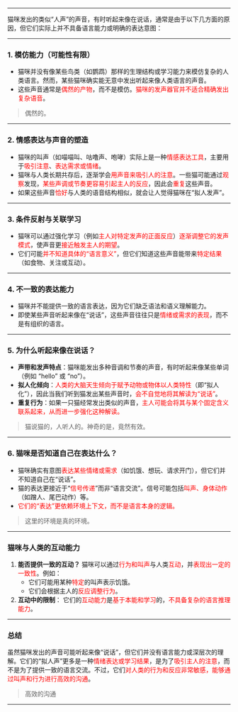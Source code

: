 
---

猫咪发出的类似“人声”的声音，有时听起来像在说话，通常是由于以下几方面的原因，但它们实际上并不具备语言能力或明确的表达意图：

---

### **1. 模仿能力（可能性有限）**

- 猫咪并没有像某些鸟类（如鹦鹉）那样的生理结构或学习能力来模仿复杂的人类语言。然而，某些猫咪确实能无意中发出听起来像人类语言的声音。
- 这些声音通常是<span style="color:rgb(255, 0, 0)">偶然的产物</span>，而不是模仿。<span style="color:rgb(255, 0, 0)">猫咪的发声器官并不适合精确发出复杂语音</span>。

> 偶然的。

---

### **2. 情感表达与声音的塑造**

- 猫咪的叫声（如喵喵叫、咕噜声、咆哮）实际上是一种<span style="color:rgb(255, 0, 0)">情感表达工具</span>，主要用于<span style="color:rgb(255, 0, 0)">吸引注意</span>、<span style="color:rgb(255, 0, 0)">表达需求或情绪</span>。
- 猫咪与人类长期共存后，逐渐学会<span style="color:rgb(255, 0, 0)">用声音来吸引人的注意</span>。一些猫可能通过<span style="color:rgb(255, 0, 0)">观察</span>发现，<span style="color:rgb(255, 0, 0)">某些声调或节奏更容易引起主人的反应</span>，因此会<span style="color:rgb(255, 0, 0)">重复</span>这些声音。
- 如果这些声音<span style="color:rgb(255, 0, 0)">恰好</span>与人类的语音结构相似，就会让人觉得猫咪在“拟人发声”。

---

### **3. 条件反射与关联学习**

- 猫咪可以通过强化学习（例如<span style="color:rgb(255, 0, 0)">主人对特定发声的正面反应</span>）<span style="color:rgb(255, 0, 0)">逐渐调整它的发声模式</span>，使声音更<span style="color:rgb(255, 0, 0)">接近触发主人的期望</span>。
- 它们可能<span style="color:rgb(255, 0, 0)">并不知道具体的“语言意义”</span>，但它们知道这些声音能带来<span style="color:rgb(255, 0, 0)">特定结果</span>（如食物、关注或互动）。

---

### **4. 不一致的表达能力**

- 猫咪并不能提供一致的语言表达，因为它们缺乏语法和语义理解能力。
- 即使某些声音听起来像在“说话”，这些声音往往只是<span style="color:rgb(255, 0, 0)">情绪或需求的表现</span>，而不是有组织的语言。

---

### **5. 为什么听起来像在说话？**

- **声带和发声特点**：猫咪能发出多种音调和节奏的声音，有时听起来像某些单词（例如 “hello” 或 “no”）。
- **拟人化倾向**：<span style="color:rgb(255, 0, 0)">人类的大脑天生倾向于赋予动物或物体以人类特性</span>（即“拟人化”），因此当我们听到猫发出某些声音时，<span style="color:rgb(255, 0, 0)">会不自觉地将其解读为“说话”</span>。
- **重复行为**：如果一只猫经常发出类似的声音，<span style="color:rgb(255, 0, 0)">主人可能会将其与某个固定含义联系起来，从而进一步强化这种解读。</span>

> 猫说猫的，人听人的。神奇的是，竟然有效。

---

### **6. 猫咪是否知道自己在表达什么？**

- 猫咪确实有意图<span style="color:rgb(255, 0, 0)">表达某些情绪或需求</span>（如饥饿、想玩、请求开门），但它们并不知道自己在“说话”。
- 猫的表达更接近于“<span style="color:rgb(255, 0, 0)">信号传递</span>”而非“语言交流”。信号可能包括<span style="color:rgb(255, 0, 0)">叫声、身体动作</span>（如蹭人、尾巴动作）等。
- <span style="color:rgb(255, 0, 0)">它们的“表达”更依赖环境上下文，而不是语言本身的逻辑。</span>

> 这里的环境是真的环境。

---

### **猫咪与人类的互动能力**

1. **能否提供一致的互动？** 猫咪可以通过<span style="color:rgb(255, 0, 0)">行为和叫声</span>与人类<span style="color:rgb(255, 0, 0)">互动</span>，并<span style="color:rgb(255, 0, 0)">表现出一定的一致性</span>。例如：
    - 它们可能用某种<span style="color:rgb(255, 0, 0)">特定</span>的叫声表示饥饿。
    - 它们会根据主人的<span style="color:rgb(255, 0, 0)">反应</span><span style="color:rgb(255, 0, 0)">调整行为</span>。
2. **互动中的限制**： 它们的<span style="color:rgb(255, 0, 0)">互动能力</span>是<span style="color:rgb(255, 0, 0)">基于本能和学习</span>的，<span style="color:rgb(255, 0, 0)">不具备复杂的语言推理能力</span>。

---

### **总结**

虽然猫咪发出的声音可能听起来像“说话”，但它们并没有语言能力或深层次的理解。它们的“拟人声”更多是一种<span style="color:rgb(255, 0, 0)">情绪表达或学习结果</span>，是为了<span style="color:rgb(255, 0, 0)">吸引主人的注意</span>，而不是为了提供一致的语言交流。不过，它们<span style="color:rgb(255, 0, 0)">对人类的行为和反应非常敏感，能够通过叫声和行为进行高效的沟通</span>。

> 高效的沟通

---

